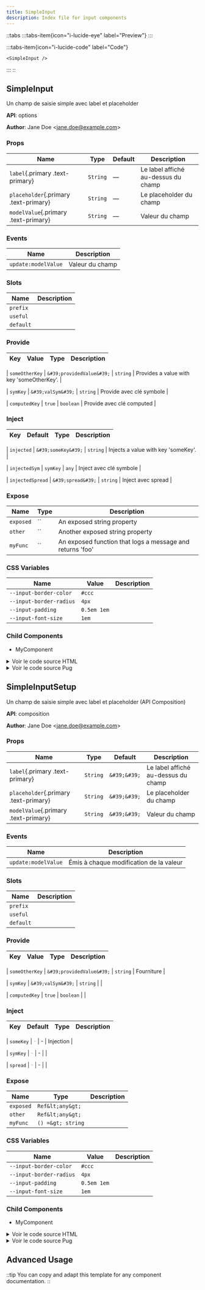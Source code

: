 ```yaml
---
title: SimpleInput
description: Index file for input components
---
```


::tabs
  :::tabs-item{icon="i-lucide-eye" label="Preview"}
    <simple-input />
  :::

  :::tabs-item{icon="i-lucide-code" label="Code"}
  ```vue
  <SimpleInput />
  ```
  :::
::




## SimpleInput

Un champ de saisie simple avec label et placeholder

**API**: options


**Author**: Jane Doe &lt;jane.doe@example.com&gt;




  ### Props
| Name | Type | Default | Description |
|------|------|---------|-------------|
| `label`{.primary .text-primary} | `String` | — | Le label affiché au-dessus du champ |
| `placeholder`{.primary .text-primary} | `String` | — | Le placeholder du champ |
| `modelValue`{.primary .text-primary} | `String` | — | Valeur du champ |




  ### Events
| Name | Description |
|------|-------------|
| `update:modelValue` | Valeur du champ |





  ### Slots
| Name | Description |
|------|-------------|
| `prefix` |  |
| `useful` |  |
| `default` |  |





  ### Provide
| Key | Value | Type | Description |
|-----|-------|------|-------------|

| `someOtherKey` | `&#39;providedValue&#39;` | `string` | Provides a value with key &#39;someOtherKey&#39;. |

| `symKey` | `&#39;valSym&#39;` | `string` | Provide avec clé symbole |

| `computedKey` | `true` | `boolean` | Provide avec clé computed |





  ### Inject
| Key | Default | Type | Description |
|-----|--------|------|-------------|

| `injected` | `&#39;someKey&#39;` | `string` | Injects a value with key &#39;someKey&#39;. |

| `injectedSym` | `symKey` | `any` | Inject avec clé symbole |

| `injectedSpread` | `&#39;spread&#39;` | `string` | Inject avec spread |





  ### Expose
| Name | Type | Description |
|------|------|-------------|
| `exposed` | `` | An exposed string property |
| `other` | `` | Another exposed string property |
| `myFunc` | `` | An exposed function that logs a message and returns &#39;foo&#39; |





  ### CSS Variables
| Name | Value | Description |
|------|-------|-------------|
| `--input-border-color` | `#ccc` |  |
| `--input-border-radius` | `4px` |  |
| `--input-padding` | `0.5em 1em` |  |
| `--input-font-size` | `1em` |  |







  ### Child Components
<ul>

  <li>MyComponent</li>

</ul>




<details>
  <summary>Voir le code source HTML</summary>
  <pre><code>&lt;script lang=&#34;ts&#34;&gt;
/**
 * Un champ de saisie simple avec label et placeholder
 * @author Jane Doe &lt;jane.doe@example.com&gt;
 * @type registry:ui
 */

const symKey = Symbol(&#39;symKey&#39;);

export default {
  name: &#39;SimpleInput&#39;,
  /**
   * Propriétés du composant
   */
  props: {
    /**
     * Le label affiché au-dessus du champ
     */
    label: {
      type: String,
      required: false,
      default: &#39;&#39;,
    },
    /**
     * Le placeholder du champ
     */
    placeholder: {
      type: String,
      required: false,
      default: &#39;&#39;,
    },
    /**
     * Valeur du champ
     */
    modelValue: {
      type: String,
      required: false,
      default: &#39;&#39;,
    },
  },
  emits: [
    /**
     * Émis à chaque modification de la valeur
     */
    &#39;update:modelValue&#39;,
  ],
  inject: {
    // Injects a value with key &#39;someKey&#39;.
    injected: &#39;someKey&#39;,
    // Inject avec clé symbole
    injectedSym: symKey,
    // Inject avec spread
    injectedSpread: &#39;spread&#39;,
  },
  provide() {
    return {
      // Provides a value with key &#39;someOtherKey&#39;.
      someOtherKey: &#39;providedValue&#39;,
      // Provide avec clé symbole
      symKey: &#39;valSym&#39;,
      // Provide avec clé computed
      computedKey: true,
    };
  },
  methods: {
    onInput(event: Event) {
      this.$emit(&#39;update:modelValue&#39;, (event.target as HTMLInputElement).value);
    },
  },
  /**
   * Expose properties and methods like defineExpose in &lt;script setup&gt;
   */
  expose: [
    /**
     * An exposed string property
     */
    &#39;exposed&#39;,
    /**
     * Another exposed string property
     */
    &#39;other&#39;,
    /**
     * An exposed function that logs a message and returns &#39;foo&#39;
     */
    &#39;myFunc&#39;,
  ],
};
&lt;/script&gt;

&lt;template&gt;
  &lt;label v-if=&#34;label&#34;&gt;{{ label }}&lt;/label&gt;
  &lt;div&gt;
    &lt;slot name=&#34;prefix&#34;&gt;&lt;/slot&gt;
    &lt;slot name=&#34;useful&#34; :foo=&#34;bar&#34; /&gt;
    &lt;slot /&gt;
  &lt;/div&gt;
  &lt;MyComponent /&gt;
  &lt;input :placeholder=&#34;placeholder&#34; :value=&#34;modelValue&#34; @input=&#34;onInput&#34; type=&#34;text&#34; /&gt;
&lt;/template&gt;

&lt;style scoped&gt;
:root {
  --input-border-color: #ccc;
  --input-border-radius: 4px;
  --input-padding: 0.5em 1em;
  --input-font-size: 1em;
}

input {
  border: 1px solid #ccc;
  border-radius: 4px;
  padding: 0.5em 1em;
  font-size: 1em;
}
label {
  display: block;
  margin-bottom: 0.25em;
  font-weight: bold;
}
&lt;/style&gt;
</code></pre>
</details>



<details>
  <summary>Voir le code source Pug</summary>
  <pre><code>&lt;script lang=&#34;ts&#34;&gt;
/**
 * Un champ de saisie simple avec label et placeholder
 * @author Jane Doe &lt;jane.doe@example.com&gt;
 * @type registry:ui
 */

const symKey = Symbol(&#39;symKey&#39;);

export default {
  name: &#39;SimpleInput&#39;,
  /**
   * Propriétés du composant
   */
  props: {
    /**
     * Le label affiché au-dessus du champ
     */
    label: {
      type: String,
      required: false,
      default: &#39;&#39;,
    },
    /**
     * Le placeholder du champ
     */
    placeholder: {
      type: String,
      required: false,
      default: &#39;&#39;,
    },
    /**
     * Valeur du champ
     */
    modelValue: {
      type: String,
      required: false,
      default: &#39;&#39;,
    },
  },
  emits: [
    /**
     * Émis à chaque modification de la valeur
     */
    &#39;update:modelValue&#39;,
  ],
  inject: {
    // Injects a value with key &#39;someKey&#39;.
    injected: &#39;someKey&#39;,
    // Inject avec clé symbole
    injectedSym: symKey,
    // Inject avec spread
    injectedSpread: &#39;spread&#39;,
  },
  provide() {
    return {
      // Provides a value with key &#39;someOtherKey&#39;.
      someOtherKey: &#39;providedValue&#39;,
      // Provide avec clé symbole
      symKey: &#39;valSym&#39;,
      // Provide avec clé computed
      computedKey: true,
    };
  },
  methods: {
    onInput(event: Event) {
      this.$emit(&#39;update:modelValue&#39;, (event.target as HTMLInputElement).value);
    },
  },
  /**
   * Expose properties and methods like defineExpose in &lt;script setup&gt;
   */
  expose: [
    /**
     * An exposed string property
     */
    &#39;exposed&#39;,
    /**
     * Another exposed string property
     */
    &#39;other&#39;,
    /**
     * An exposed function that logs a message and returns &#39;foo&#39;
     */
    &#39;myFunc&#39;,
  ],
};
&lt;/script&gt;

&lt;template lang=&#34;pug&#34;&gt;
label(v-if=&#34;label&#34;)
  | {{ label }}
div
  slot(name=&#34;prefix&#34;)
  slot(name=&#34;useful&#34; :foo=&#34;bar&#34;)
  slot
MyComponent
input(:placeholder=&#34;placeholder&#34; :value=&#34;modelValue&#34; @input=&#34;onInput&#34; type=&#34;text&#34;)
&lt;/template&gt;

&lt;style scoped&gt;
:root {
  --input-border-color: #ccc;
  --input-border-radius: 4px;
  --input-padding: 0.5em 1em;
  --input-font-size: 1em;
}

input {
  border: 1px solid #ccc;
  border-radius: 4px;
  padding: 0.5em 1em;
  font-size: 1em;
}
label {
  display: block;
  margin-bottom: 0.25em;
  font-weight: bold;
}
&lt;/style&gt;
</code></pre>
</details>




## SimpleInputSetup

Un champ de saisie simple avec label et placeholder (API Composition)

**API**: composition


**Author**: Jane Doe &lt;jane.doe@example.com&gt;




  ### Props
| Name | Type | Default | Description |
|------|------|---------|-------------|
| `label`{.primary .text-primary} | `String` | `&#39;&#39;` | Le label affiché au-dessus du champ |
| `placeholder`{.primary .text-primary} | `String` | `&#39;&#39;` | Le placeholder du champ |
| `modelValue`{.primary .text-primary} | `String` | `&#39;&#39;` | Valeur du champ |




  ### Events
| Name | Description |
|------|-------------|
| `update:modelValue` | Émis à chaque modification de la valeur |





  ### Slots
| Name | Description |
|------|-------------|
| `prefix` |  |
| `useful` |  |
| `default` |  |





  ### Provide
| Key | Value | Type | Description |
|-----|-------|------|-------------|

| `someOtherKey` | `&#39;providedValue&#39;` | `string` | Fourniture |

| `symKey` | `&#39;valSym&#39;` | `string` |  |

| `computedKey` | `true` | `boolean` |  |





  ### Inject
| Key | Default | Type | Description |
|-----|--------|------|-------------|

| `someKey` | <span style="color:#aaa">-</span> | - | Injection |

| `symKey` | <span style="color:#aaa">-</span> | - |  |

| `spread` | <span style="color:#aaa">-</span> | - |  |





  ### Expose
| Name | Type | Description |
|------|------|-------------|
| `exposed` | `Ref&lt;any&gt;` |  |
| `other` | `Ref&lt;any&gt;` |  |
| `myFunc` | `() =&gt; string` |  |





  ### CSS Variables
| Name | Value | Description |
|------|-------|-------------|
| `--input-border-color` | `#ccc` |  |
| `--input-border-radius` | `4px` |  |
| `--input-padding` | `0.5em 1em` |  |
| `--input-font-size` | `1em` |  |







  ### Child Components
<ul>

  <li>MyComponent</li>

</ul>




<details>
  <summary>Voir le code source HTML</summary>
  <pre><code>&lt;script setup lang=&#34;ts&#34;&gt;
/**
 * Un champ de saisie simple avec label et placeholder (API Composition)
 * @author Jane Doe &lt;jane.doe@example.com&gt;
 * @type registry:ui
 */
import { ref, inject, provide, defineExpose } from &#39;vue&#39;;

const props = defineProps({
  /**
   * Le label affiché au-dessus du champ
   */
  label: {
    type: String,
    required: false,
    default: &#39;&#39;,
  },
  /**
   * Le placeholder du champ
   */
  placeholder: {
    type: String,
    required: false,
    default: &#39;&#39;,
  },
  /**
   * Valeur du champ
   */
  modelValue: {
    type: String,
    required: false,
    default: &#39;&#39;,
  },
});

const emit = defineEmits&lt;{
  /**
   * Émis à chaque modification de la valeur
   */
  (e: &#39;update:modelValue&#39;, value: string): void;
}&gt;();

const symKey = Symbol(&#39;symKey&#39;);

// Injection
const injected = inject(&#39;someKey&#39;);
const injectedSym = inject(symKey);
const injectedSpread = inject(&#39;spread&#39;);

// Fourniture
provide(&#39;someOtherKey&#39;, &#39;providedValue&#39;);
provide(symKey, &#39;valSym&#39;);
provide(&#39;computedKey&#39;, true);

// Variable bar pour le slot
const bar = ref(&#39;bar&#39;);

// Méthodes
function onInput(event: Event) {
  emit(&#39;update:modelValue&#39;, (event.target as HTMLInputElement).value);
}

// Exposition
const exposed = ref(&#39;exposed&#39;);
const other = ref(&#39;other&#39;);
function myFunc() {
  console.log(&#39;myFunc called&#39;);
  return &#39;foo&#39;;
}
defineExpose({ exposed, other, myFunc });
&lt;/script&gt;

&lt;template&gt;
  &lt;label v-if=&#34;props.label&#34;&gt;{{ props.label }}&lt;/label&gt;
  &lt;div&gt;
    &lt;slot name=&#34;prefix&#34;&gt;&lt;/slot&gt;
    &lt;slot name=&#34;useful&#34; :foo=&#34;bar&#34; /&gt;
    &lt;slot /&gt;
  &lt;/div&gt;
  &lt;!-- &lt;MyComponent /&gt; --&gt;
  &lt;input :placeholder=&#34;props.placeholder&#34; :value=&#34;props.modelValue&#34; @input=&#34;onInput&#34; type=&#34;text&#34; /&gt;
&lt;/template&gt;

&lt;style scoped&gt;
:root {
  --input-border-color: #ccc;
  --input-border-radius: 4px;
  --input-padding: 0.5em 1em;
  --input-font-size: 1em;
}

input {
  border: 1px solid #ccc;
  border-radius: 4px;
  padding: 0.5em 1em;
  font-size: 1em;
}
label {
  display: block;
  margin-bottom: 0.25em;
  font-weight: bold;
}
&lt;/style&gt;
</code></pre>
</details>



<details>
  <summary>Voir le code source Pug</summary>
  <pre><code>&lt;script setup lang=&#34;ts&#34;&gt;
/**
 * Un champ de saisie simple avec label et placeholder (API Composition)
 * @author Jane Doe &lt;jane.doe@example.com&gt;
 * @type registry:ui
 */
import { ref, inject, provide, defineExpose } from &#39;vue&#39;;

const props = defineProps({
  /**
   * Le label affiché au-dessus du champ
   */
  label: {
    type: String,
    required: false,
    default: &#39;&#39;,
  },
  /**
   * Le placeholder du champ
   */
  placeholder: {
    type: String,
    required: false,
    default: &#39;&#39;,
  },
  /**
   * Valeur du champ
   */
  modelValue: {
    type: String,
    required: false,
    default: &#39;&#39;,
  },
});

const emit = defineEmits&lt;{
  /**
   * Émis à chaque modification de la valeur
   */
  (e: &#39;update:modelValue&#39;, value: string): void;
}&gt;();

const symKey = Symbol(&#39;symKey&#39;);

// Injection
const injected = inject(&#39;someKey&#39;);
const injectedSym = inject(symKey);
const injectedSpread = inject(&#39;spread&#39;);

// Fourniture
provide(&#39;someOtherKey&#39;, &#39;providedValue&#39;);
provide(symKey, &#39;valSym&#39;);
provide(&#39;computedKey&#39;, true);

// Variable bar pour le slot
const bar = ref(&#39;bar&#39;);

// Méthodes
function onInput(event: Event) {
  emit(&#39;update:modelValue&#39;, (event.target as HTMLInputElement).value);
}

// Exposition
const exposed = ref(&#39;exposed&#39;);
const other = ref(&#39;other&#39;);
function myFunc() {
  console.log(&#39;myFunc called&#39;);
  return &#39;foo&#39;;
}
defineExpose({ exposed, other, myFunc });
&lt;/script&gt;

&lt;template lang=&#34;pug&#34;&gt;
label(v-if=&#34;props.label&#34;)
  | {{ props.label }}
div
  slot(name=&#34;prefix&#34;)
  slot(name=&#34;useful&#34; :foo=&#34;bar&#34;)
  slot
&lt;!-- &lt;MyComponent /&gt; --&gt;
input(:placeholder=&#34;props.placeholder&#34; :value=&#34;props.modelValue&#34; @input=&#34;onInput&#34; type=&#34;text&#34;)
&lt;/template&gt;

&lt;style scoped&gt;
:root {
  --input-border-color: #ccc;
  --input-border-radius: 4px;
  --input-padding: 0.5em 1em;
  --input-font-size: 1em;
}

input {
  border: 1px solid #ccc;
  border-radius: 4px;
  padding: 0.5em 1em;
  font-size: 1em;
}
label {
  display: block;
  margin-bottom: 0.25em;
  font-weight: bold;
}
&lt;/style&gt;
</code></pre>
</details>





## Advanced Usage

<!-- Add more code-preview/code-group/code-tree blocks as needed for advanced examples -->

::tip
You can copy and adapt this template for any component documentation.
::